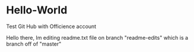 # Hello-World
Test Git Hub with Officience account

Hello there,
Im editing readme.txt file on branch "readme-edits" which is a branch off of "master"
